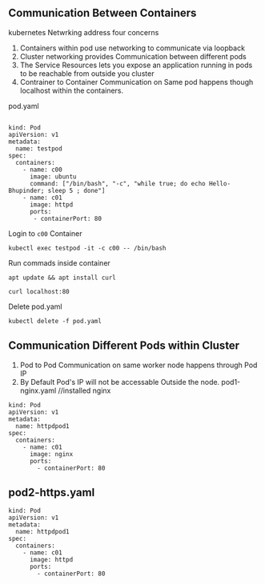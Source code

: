 ## Communication Between Containers 
kubernetes Netwrking address four concerns
1. Containers within pod use networking to communicate via loopback
2. Cluster networking provides Communication between different pods
3. The Service Resources lets you expose an application running in pods to be reachable from outside you cluster
4. Contrainer to Container Communication on Same pod happens though localhost within the containers.
   
pod.yaml
```shell

kind: Pod
apiVersion: v1
metadata:
  name: testpod
spec:
  containers:
    - name: c00
      image: ubuntu
      command: ["/bin/bash", "-c", "while true; do echo Hello-Bhupinder; sleep 5 ; done"]
    - name: c01
      image: httpd
      ports:
       - containerPort: 80
```
Login to `c00` Container
```shell
kubectl exec testpod -it -c c00 -- /bin/bash
```
Run commads inside container
```shell
apt update && apt install curl
```
```shell
curl localhost:80
```
Delete pod.yaml
```shell
kubectl delete -f pod.yaml
```
## Communication Different Pods within Cluster
1. Pod to Pod Communication on same worker node happens through Pod IP
2. By Default Pod's IP will not be accessable Outside the node.
pod1-nginx.yaml //installed nginx
```shell
kind: Pod
apiVersion: v1
metadata:
  name: httpdpod1
spec:
  containers:
    - name: c01
      image: nginx
      ports:
        - containerPort: 80
```
## pod2-https.yaml

```shell
kind: Pod
apiVersion: v1
metadata:
  name: httpdpod1
spec:
  containers:
    - name: c01
      image: httpd
      ports:
        - containerPort: 80
```
